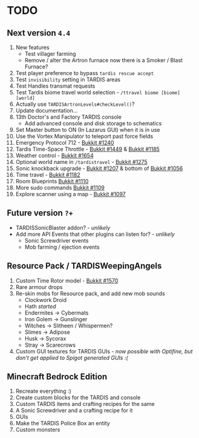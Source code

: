 # TODO

## Next version `4.4`
1. New features
   * Test villager farming
   * Remove / alter the Artron furnace now there is a Smoker / Blast Furnace?
2. Test player preference to bypass `tardis rescue accept`
3. Test `invisibility` setting in TARDIS areas
4. Test Handles transmat requests
5. Test Tardis biome travel world selection - `/ttravel biome [biome] [world]`
6. Actually use `TARDISArtronLevels#checkLevel()`?
7. Update documentation...
8. 13th Doctor's and Factory TARDIS console
   * Add advanced console and disk storage to schematics
9. Set Master button to ON (In Lazarus GUI) when it is in use
10. Use the Vortex Manipulator to teleport past force fields
11. Emergency Protocol 712 - [Bukkit #1240](https://dev.bukkit.org/projects/tardis/issues/1240)
12. Tardis Time-Space Throttle - [Bukkit #1449](https://dev.bukkit.org/projects/tardis/issues/1449) & [Bukkit #1185](https://dev.bukkit.org/projects/tardis/issues/1185)
13. Weather control - [Bukkit #1654](https://dev.bukkit.org/projects/tardis/issues/1654)
14. Optional world name in `/tardistravel` - [Bukkit #1275](https://dev.bukkit.org/projects/tardis/issues/1275)
15. Sonic knockback upgrade - [Bukkit #1207](https://dev.bukkit.org/projects/tardis/issues/1207) & bottom of [Bukkit #1056](https://dev.bukkit.org/projects/tardis/issues/1056)
16. Time travel - [Bukkit #1182](https://dev.bukkit.org/projects/tardis/issues/1182)
17. Room Blueprints [Bukkit #1110](https://dev.bukkit.org/projects/tardis/issues/1110)
18. More sudo commands [Bukkit #1109](https://dev.bukkit.org/projects/tardis/issues/1109)
19. Explore scanner using a map - [Bukkit #1097](https://dev.bukkit.org/projects/tardis/issues/1097)


## Future version `?+`
* TARDISSonicBlaster addon? - _unlikely_
* Add more API Events that other plugins can listen for? - _unlikely_
   * Sonic Screwdriver events
   * Mob farming / ejection events

## Resource Pack / TARDISWeepingAngels
1. Custom Time Rotor model - [Bukkit #1570](https://dev.bukkit.org/projects/tardis/issues/1570)
2. Rare armour drops
3. Re-skin mobs for Resource pack, and add new mob sounds
   * Clockwork Droid
   * Hath _started_
   * Endermites -> Cybermats
   * Iron Golem -> Gunslinger
   * Witches -> Slitheen / Whispermen?
   * Slimes -> Adipose
   * Husk -> Sycorax
   * Stray -> Scarecrows
4. Custom GUI textures for TARDIS GUIs - _now possible with Optifine, but don't get applied to Spigot generated GUIs :(_

## Minecraft Bedrock Edition
1. Recreate everything :)
2. Create custom blocks for the TARDIS and console
3. Custom TARDIS items and crafting recipes for the same
4. A Sonic Screwdriver and a crafting recipe for it
5. GUIs
6. Make the TARDIS Police Box an entity
7. Custom monsters
